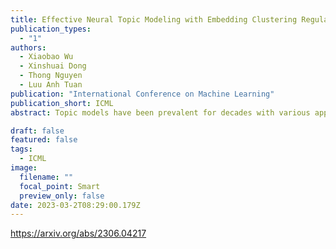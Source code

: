 ```yaml
---
title: Effective Neural Topic Modeling with Embedding Clustering Regularization
publication_types:
  - "1"
authors:
  - Xiaobao Wu
  - Xinshuai Dong
  - Thong Nguyen
  - Luu Anh Tuan
publication: "International Conference on Machine Learning"
publication_short: ICML
abstract: Topic models have been prevalent for decades with various applications. However, existing topic models commonly suffer from the notorious topic collapsing - discovered topics semantically collapse towards each other, leading to highly repetitive topics, insufficient topic discovery, and damaged model interpretability. In this paper, we propose a new neural topic model, Embedding Clustering Regularization Topic Model (ECRTM). Besides the existing reconstruction error, we propose a novel Embedding Clustering Regularization (ECR), which forces each topic embedding to be the center of a separately aggregated word embedding cluster in the semantic space. This enables each produced topic to contain distinct word semantics, which alleviates topic collapsing. Regularized by ECR, our ECRTM generates diverse and coherent topics together with high-quality topic distributions of documents. Extensive experiments on benchmark datasets demonstrate that ECRTM effectively addresses the topic collapsing issue and consistently surpasses state-of-the-art baselines in terms of topic quality, topic distributions of documents, and downstream classification tasks.

draft: false
featured: false
tags:
  - ICML
image:
  filename: ""
  focal_point: Smart
  preview_only: false
date: 2023-03-2T08:29:00.179Z
---
```

https://arxiv.org/abs/2306.04217